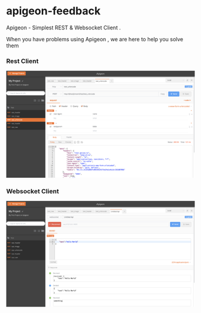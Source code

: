 # apigeon-feedback
Apigeon - Simplest REST &amp; Websocket Client . 

When you have problems using Apigeon , we are here to help you solve them


### Rest Client 

![rest](images/apigeon-rest.png)


### Websocket Client

![rest](images/apigeon-websocket.png)
